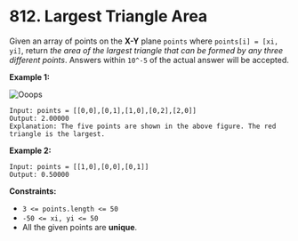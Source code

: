 # 812. Largest Triangle Area
Given an array of points on the **X-Y** plane `points` where `points[i] = [xi, yi]`, return *the area of the largest triangle that can be formed by any three different points*. Answers within `10^-5` of the actual answer will be accepted.

**Example 1:**

![Ooops](https://s3-lc-upload.s3.amazonaws.com/uploads/2018/04/04/1027.png)
```
Input: points = [[0,0],[0,1],[1,0],[0,2],[2,0]]
Output: 2.00000
Explanation: The five points are shown in the above figure. The red triangle is the largest.
```

**Example 2:**
```
Input: points = [[1,0],[0,0],[0,1]]
Output: 0.50000
```

**Constraints:**
- `3 <= points.length <= 50`
- `-50 <= xi, yi <= 50`
- All the given points are **unique**.
